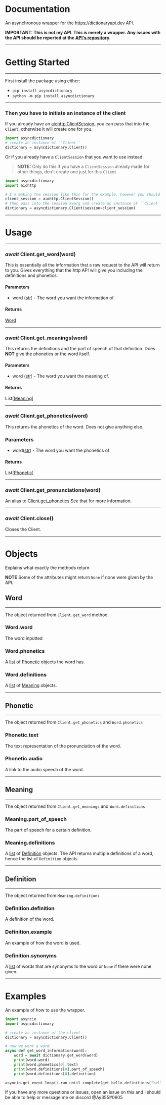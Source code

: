 # Documentation
An asynchronous wrapper for the https://dictionaryapi.dev API.

**IMPORTANT: This is not my API. This is merely a wrapper. Any issues with the API should be reported at the [API's repository](https://github.com/meetDeveloper/freeDictionaryAPI).**

---

# Getting Started
---
First install the package using either:
- `pip install asyncdictionary`
- `python -m pip install asyncdictionary`

---
### Then you have to initiate an instance of the client

If you already have an [aiohttp.ClientSession](https://docs.aiohttp.org/en/stable/client_reference.html?aiohttp.ClientSession), you can pass that into the `Client`, otherwise it will create one for you.
```py
import asyncdictionary
# create an instance of ``Client``
dictionary = asyncdictionary.Client()
```

Or if you already have a `ClientSession` that you want to use instead:

> **NOTE:** Only do this if you have a `ClientSession` already made for other things, don't create one just for this `Client`.

```py
import asyncdictionary
import aiohttp

# I'm making the session like this for the example, however you should not create a session just for this ``Client`` because the wrapper handles it for you.
client_session = aiohttp.ClientSession()
# then pass into the session kwarg and create an instance of ``Client``
dictionary = asyncdictionary.Client(session=client_session)
```

---
# Usage
---

### *await* Client.get_word(word)

This is essentially all the information that a raw request to the API will return to you. Gives everything that the http API will give you including the definitions and phonetics.

#### Parameters
- word ([str]) - The word you want the information of.

#### Returns

[Word]

---

### *await* Client.get_meanings(word)

This returns the definitions and the part of speech of that definition. Does **NOT** give the phonetics or the word itself.

#### Parameters
- word ([str]) - The word you want the meaning of.

#### Returns

List[[Meaning]]

---

### *await* Client.get_phonetics(word)

This returns the phonetics of the word. Does not give anything else.

### Parameters
- word([str]) - The word you want the phonetics of

#### Returns

List[[Phonetic]]

---

### *await* Client.get_pronunciations(word)

An alias to [Client.get_phonetics](#await-Client.get_phonetics(word))
See that for more information.

---

### *await* Client.close()

Closes the Client.

---

# Objects

Explains what exactly the methods return

**NOTE** Some of the attributes might return `None` if none were given by the API.

## Word
---
The object returned from `Client.get_word` method.

### Word.word
The word inputted

### Word.phonetics

A [list] of [Phonetic] objects the word has.

### Word.definitions

A [list] of [Meaning] objects.

---

## Phonetic
---
The object returned from `Client.get_phonetics` and `Word.phonetics`

### Phonetic.text
The text representation of the pronunciation of the word.

### Phonetic.audio
A link to the audio speech of the word.

---

## Meaning
---
The object returned from `Client.get_meanings` and `Word.definitions`

### Meaning.part_of_speech

The part of speech for a certain definition.

### Meaning.definitions

A [list] of [Definition] objects. The API returns multiple definitions of a word, hence the list of `Definition` objects

---

## Definition
---
The object returned from `Meaning.definitions`

### Definition.definition

A definition of the word.

### Definition.example

An example of how the word is used.

### Definition.synonyms
A [list] of words that are synonyms to the word or `None` if there were none given.


---


# Examples
An example of how to use the wrapper.

```py
import asyncio
import asyncdictionary

# create an instance of the client
dictionary = asyncdictionary.Client()

# now we want a word
async def get_word_information(word):
    word = await dictionary.get_word(word)
    print(word.word)
    print(word.phonetics[0].text)
    print(word.definitions[0].part_of_speech)
    print(word.definitions[0].definition)

asyncio.get_event_loop().run_until_complete(get_hello_definitions("hello"))
```


If you have any more questions or issues, open an issue on this and I should be able to help or message me on discord @Ay355#0905



[str]: https://docs.python.org/3/library/stdtypes.html#str

[list]: https://docs.python.org/3/library/stdtypes.html#list

[Word]: Documentation.md#word

[Meaning]: Documentation.md#meaning

[Phonetic]: Documentation.md#phonetic

[Definition]: Documentation.md#definition
